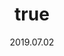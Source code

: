 ---
wip: "True"
id: "26744"
title:
  de: "Vergilbte Smilodonleder-Karte"
  en: "Timeworn Gliderskin Map"
  fr: "Vieille carte en peau de smilodon"
  ja: "古ぼけた地図G11"
  cn: "陈旧的绿飘龙革地图"
  ko: "11등급 오래된 지도"
layout: treasuremap
page_type: guide
categories: "treasuremap"
instanceType: "treasuremap"
date: "2019.07.02"
patchNumber: "5.0"
patchName: "Shadowbringers"
expac: "shb"
image: "/assets/img/content/klassen/Chocobo.webp"
terms:
    - term: "TreasureMaps"
    - term: "Shadowbringers"
sortid: 17
order: 17
plvl: 80
slug: "vergilbte_smilodonleder_karte"
maxpartysize: 1
zones:
  - zonename: "Lakeland"
    fullimage: "/assets/img/treasuremaps/Vergilbte Smilodonleder-Karte/Seenland/Seenland.webp"
    subimage:
      - "/assets/img/treasuremaps/Vergilbte Smilodonleder-Karte/Seenland/A.webp"
      - "/assets/img/treasuremaps/Vergilbte Smilodonleder-Karte/Seenland/B.webp"
      - "/assets/img/treasuremaps/Vergilbte Smilodonleder-Karte/Seenland/C.webp"
      - "/assets/img/treasuremaps/Vergilbte Smilodonleder-Karte/Seenland/D.webp"
      - "/assets/img/treasuremaps/Vergilbte Smilodonleder-Karte/Seenland/E.webp"
      - "/assets/img/treasuremaps/Vergilbte Smilodonleder-Karte/Seenland/F.webp"
      - "/assets/img/treasuremaps/Vergilbte Smilodonleder-Karte/Seenland/G.webp"
      - "/assets/img/treasuremaps/Vergilbte Smilodonleder-Karte/Seenland/H.webp"
  - zonename: "Kholusia"
    fullimage: "/assets/img/treasuremaps/Vergilbte Smilodonleder-Karte/Kholusia/Kholusia.webp"
    subimage:
      - "/assets/img/treasuremaps/Vergilbte Smilodonleder-Karte/Kholusia/A.webp"
      - "/assets/img/treasuremaps/Vergilbte Smilodonleder-Karte/Kholusia/B.webp"
      - "/assets/img/treasuremaps/Vergilbte Smilodonleder-Karte/Kholusia/C.webp"
      - "/assets/img/treasuremaps/Vergilbte Smilodonleder-Karte/Kholusia/D.webp"
      - "/assets/img/treasuremaps/Vergilbte Smilodonleder-Karte/Kholusia/E.webp"
      - "/assets/img/treasuremaps/Vergilbte Smilodonleder-Karte/Kholusia/F.webp"
      - "/assets/img/treasuremaps/Vergilbte Smilodonleder-Karte/Kholusia/G.webp"
      - "/assets/img/treasuremaps/Vergilbte Smilodonleder-Karte/Kholusia/H.webp"
  - zonename: "Amh Araeng"
    fullimage: "/assets/img/treasuremaps/Vergilbte Smilodonleder-Karte/Amh Araeng/Amh Araeng.webp"
    subimage:
      - "/assets/img/treasuremaps/Vergilbte Smilodonleder-Karte/Amh Araeng/A.webp"
      - "/assets/img/treasuremaps/Vergilbte Smilodonleder-Karte/Amh Araeng/B.webp"
      - "/assets/img/treasuremaps/Vergilbte Smilodonleder-Karte/Amh Araeng/C.webp"
      - "/assets/img/treasuremaps/Vergilbte Smilodonleder-Karte/Amh Araeng/D.webp"
      - "/assets/img/treasuremaps/Vergilbte Smilodonleder-Karte/Amh Araeng/E.webp"
      - "/assets/img/treasuremaps/Vergilbte Smilodonleder-Karte/Amh Araeng/F.webp"
      - "/assets/img/treasuremaps/Vergilbte Smilodonleder-Karte/Amh Araeng/G.webp"
      - "/assets/img/treasuremaps/Vergilbte Smilodonleder-Karte/Amh Araeng/H.webp"
  - zonename: "Il Mheg"
    fullimage: "/assets/img/treasuremaps/Vergilbte Smilodonleder-Karte/Il Mheg/Il Mheg.webp"
    subimage:
      - "/assets/img/treasuremaps/Vergilbte Smilodonleder-Karte/Il Mheg/A.webp"
      - "/assets/img/treasuremaps/Vergilbte Smilodonleder-Karte/Il Mheg/B.webp"
      - "/assets/img/treasuremaps/Vergilbte Smilodonleder-Karte/Il Mheg/C.webp"
      - "/assets/img/treasuremaps/Vergilbte Smilodonleder-Karte/Il Mheg/D.webp"
      - "/assets/img/treasuremaps/Vergilbte Smilodonleder-Karte/Il Mheg/E.webp"
      - "/assets/img/treasuremaps/Vergilbte Smilodonleder-Karte/Il Mheg/F.webp"
      - "/assets/img/treasuremaps/Vergilbte Smilodonleder-Karte/Il Mheg/G.webp"
      - "/assets/img/treasuremaps/Vergilbte Smilodonleder-Karte/Il Mheg/H.webp"
  - zonename: "The Rak'tika Greatwood"
    fullimage: "/assets/img/treasuremaps/Vergilbte Smilodonleder-Karte/Der Große Wald Rak'tika/Der Große Wald Rak'tika.webp"
    subimage:
      - "/assets/img/treasuremaps/Vergilbte Smilodonleder-Karte/Der Große Wald Rak'tika/A.webp"
      - "/assets/img/treasuremaps/Vergilbte Smilodonleder-Karte/Der Große Wald Rak'tika/B.webp"
      - "/assets/img/treasuremaps/Vergilbte Smilodonleder-Karte/Der Große Wald Rak'tika/C.webp"
      - "/assets/img/treasuremaps/Vergilbte Smilodonleder-Karte/Der Große Wald Rak'tika/D.webp"
      - "/assets/img/treasuremaps/Vergilbte Smilodonleder-Karte/Der Große Wald Rak'tika/E.webp"
      - "/assets/img/treasuremaps/Vergilbte Smilodonleder-Karte/Der Große Wald Rak'tika/F.webp"
      - "/assets/img/treasuremaps/Vergilbte Smilodonleder-Karte/Der Große Wald Rak'tika/G.webp"
      - "/assets/img/treasuremaps/Vergilbte Smilodonleder-Karte/Der Große Wald Rak'tika/H.webp"
  - zonename: "The Tempest"
    fullimage: "/assets/img/treasuremaps/Vergilbte Smilodonleder-Karte/Tempest/Tempest.webp"
    subimage:
      - "/assets/img/treasuremaps/Vergilbte Smilodonleder-Karte/Tempest/A.webp"
      - "/assets/img/treasuremaps/Vergilbte Smilodonleder-Karte/Tempest/B.webp"
      - "/assets/img/treasuremaps/Vergilbte Smilodonleder-Karte/Tempest/C.webp"
      - "/assets/img/treasuremaps/Vergilbte Smilodonleder-Karte/Tempest/D.webp"
      - "/assets/img/treasuremaps/Vergilbte Smilodonleder-Karte/Tempest/E.webp"
      - "/assets/img/treasuremaps/Vergilbte Smilodonleder-Karte/Tempest/F.webp"
      - "/assets/img/treasuremaps/Vergilbte Smilodonleder-Karte/Tempest/G.webp"
      - "/assets/img/treasuremaps/Vergilbte Smilodonleder-Karte/Tempest/H.webp"
---